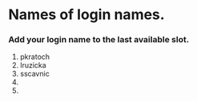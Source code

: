 # Names of login names.

### Add your login name to the last available slot.

1. pkratoch
2. lruzicka
3. sscavnic
4.
5.

